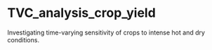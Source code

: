 # TVC_analysis_crop_yield
Investigating time-varying sensitivity of crops to intense hot and dry conditions.
